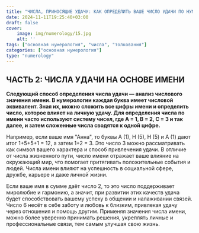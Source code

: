 ```yaml
---
title: "ЧИСЛА, ПРИНОСЯЩИЕ УДАЧУ: КАК ОПРЕДЕЛИТЬ ВАШЕ ЧИСЛО УДАЧИ ПО НУМЕРОЛОГИИ. ЧАСТЬ 2"
date: 2024-11-11T19:25:40+03:00
draft: false
cover:
    image: img/numerology/15.jpg
    alt: ''
tags: ["основная нумерология", "числа", "толкования"]
categories: ["основная нумерология"]
type: "numerology"
---
```


## ЧАСТЬ 2: ЧИСЛА УДАЧИ НА ОСНОВЕ ИМЕНИ
**Следующий способ определения числа удачи — анализ числового значения имени. В нумерологии каждая буква имеет числовой эквивалент. Зная их, можно сложить все цифры имени и определить число, которое влияет на личную удачу. Для определения числа по имени часто используют систему чисел, где A = 1, B = 2, C = 3 и так далее, и затем сложенные числа сводятся к одной цифре.**

Например, если ваше имя "Анна", то буквы A (1), Н (5), Н (5) и А (1) дают итог 1+5+5+1 = 12, а затем 1+2 = 3. Это число 3 можно рассматривать как символ вашего характера и способ привлечения удачи. В отличие от числа жизненного пути, число имени отражает ваше влияние на окружающий мир, что помогает притягивать положительные события и людей. Числа имени влияют на успешность в социальной сфере, дружбе, карьере и даже личной жизни.

Если ваше имя в сумме даёт число 2, то это число поддерживает миролюбие и гармонию, а значит, при развитии этих качеств удача будет способствовать вашему успеху в общении и налаживании связей. Число 6 несёт в себе заботу и любовь к близким, привлекая удачу через отношения и помощь другим. Применяя значения числа имени, можно более уверенно принимать решения, укреплять личные и профессиональные связи, тем самым улучшая свою жизнь.
